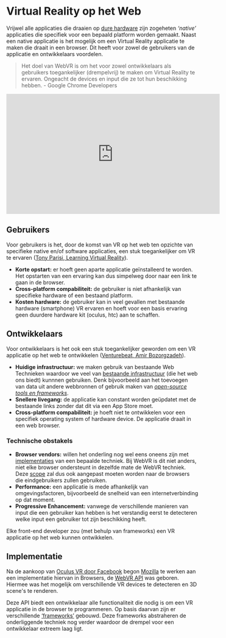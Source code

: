 # Virtual Reality op het Web
Vrijwel alle applicaties die draaien op [dure hardware](https://www.vive.com/eu/product/vive-pro/) zijn zogeheten *‘native’* applicaties die specifiek voor een bepaald platform worden gemaakt. Naast een native applicatie is het mogelijk om een Virtual Reality applicatie te maken die draait in een browser. Dit heeft voor zowel de gebruikers van de applicatie en ontwikkelaars voordelen. 

> Het doel van WebVR is om het voor zowel ontwikkelaars als gebruikers toegankelijker (drempelvrij) te maken om Virtual Reality te ervaren. Ongeacht de devices en input die ze tot hun beschikking hebben. - Google Chrome Developers

<iframe width="560" height="315" src="https://www.youtube.com/embed/Jzrqrji_2xk" frameborder="0" allow="autoplay; encrypted-media" allowfullscreen></iframe>

## Gebruikers
Voor gebruikers is het, door de komst van VR op het web ten opzichte van specifieke native en/of software applicaties, een stuk toegankelijker om VR te ervaren ([Tony Parisi, Learning Virtual Reality](http://shop.oreilly.com/product/0636920038467.do)).

* **Korte opstart:** er hoeft geen aparte applicatie geïnstalleerd te worden. Het opstarten van een ervaring kan dus simpelweg door naar een link te gaan in de browser.
* **Cross-platform compabiliteit:** de gebruiker is niet afhankelijk van specifieke hardware of een bestaand platform.
* **Kosten hardware:** de gebruiker kan in veel gevallen met bestaande hardware (smartphone) VR ervaren en hoeft voor een basis ervaring geen duurdere hardware kit (oculus, htc) aan te schaffen.

## Ontwikkelaars
Voor ontwikkelaars is het ook een stuk toegankelijker geworden om een VR applicatie op het web te ontwikkelen ([Venturebeat, Amir Bozorgzadeh](https://venturebeat.com/2017/03/18/webvr-isnt-sexy-but-it-will-change-the-game-for-vr-this-year/)). 

* **Huidige infrastructuur:** we maken gebruik van bestaande Web Technieken waardoor we veel van [bestaande infrastructuur](https://aframe.io/docs/0.8.0/introduction/javascript-events-dom-apis.html) (die het web ons biedt) kunnnen gebruiken. Denk bijvoorbeeld aan het toevoegen van data uit andere webbronnen of gebruik maken van *[open-source tools en frameworks](https://github.com/wizztjh/awesome-WebVR)*.
* **Snellere livegang:** de applicatie kan constant worden geüpdatet met de bestaande links zonder dat dit via een App Store moet.
* **Cross-platform compabiliteit:** je hoeft niet te ontwikkelen voor een specifiek operating system of hardware device. De applicatie draait in een web browser.

### Technische obstakels
* **Browser vendors:** willen het onderling nog wel eens oneens zijn met [implementaties](https://webvr.rocks/) van een bepaalde techniek. Bij WebVR is dit niet anders, niet elke browser ondersteunt in dezelfde mate de WebVR techniek. Deze [scope](https://webvr.info/developers/) zal dus ook aangepast moeten worden naar de browsers die eindgebruikers zullen gebruiken.
* **Performance:** een applicatie is mede afhankelijk van omgevingsfactoren, bijvoorbeeld de snelheid van een internetverbinding op dat moment.
* **Progressive Enhancement:** vanwege de verschillende manieren van input die een gebruiker kan hebben is het verstandig eerst te detecteren welke input een gebruiker tot zijn beschikking heeft.

Elke front-end developer zou (met behulp van frameworks) een VR applicatie op het web kunnen ontwikkelen.

## Implementatie

Na de aankoop van [Oculus VR door Facebook](https://www.theguardian.com/technology/2014/mar/25/facebook-buys-virtual-reality-gaming-firm-oculus) begon [Mozilla](https://mixedreality.mozilla.org/) te werken aan een implementatie hiervan in Browsers, de [WebVR API](https://immersive-web.github.io/webvr/) was geboren. Hiermee was het mogelijk om verschillende VR devices te detecteren en 3D scene's te renderen.

Deze API biedt een ontwikkelaar alle functionaliteit die nodig is om een VR applicatie in de browser te programmeren. Op basis daarvan zijn er verschillende [‘frameworks’](https://createwebvr.com/) gebouwd. Deze frameworks abstraheren de onderliggende techniek nog verder waardoor de drempel voor een ontwikkelaar extreem laag ligt.